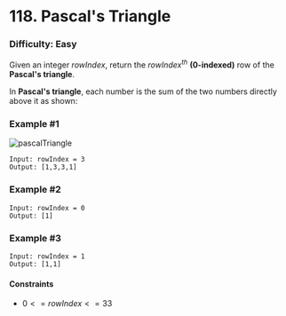# 118. Pascal's Triangle
### Difficulty: Easy

Given an integer $rowIndex$, return the $rowIndex^{th}$ **(0-indexed)** row of the **Pascal's triangle**.

In **Pascal's triangle**, each number is the sum of the two numbers directly above it as shown:

### Example #1

![pascalTriangle](https://upload.wikimedia.org/wikipedia/commons/0/0d/PascalTriangleAnimated2.gif)

```
Input: rowIndex = 3
Output: [1,3,3,1]
```

### Example #2

```
Input: rowIndex = 0
Output: [1]
```

### Example #3

```
Input: rowIndex = 1
Output: [1,1]
```

#### Constraints

- $0 <= rowIndex <= 33$